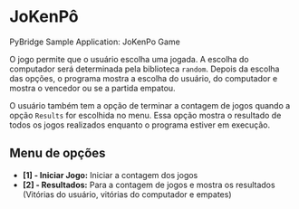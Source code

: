 # JoKenPô

PyBridge Sample Application: JoKenPo Game

O jogo permite que o usuário escolha uma jogada. A escolha do computador será determinada pela biblioteca `random`. Depois da escolha das opções, o programa mostra a escolha do usuário, do computador e mostra o vencedor ou se a partida empatou.

O usuário também tem a opção de terminar a contagem de jogos quando a opção `Results` for escolhida no menu. Essa opção mostra o resultado de todos os jogos realizados enquanto o programa estiver em execução.

## Menu de opções

- **[1] - Iniciar Jogo:** Iniciar a contagem dos jogos
- **[2] - Resultados:** Para a contagem de jogos e mostra os resultados (Vitórias do usuário, vitórias do computador e empates)